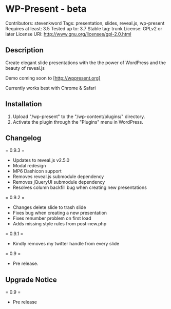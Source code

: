 WP-Present - beta
=================
Contributors: stevenkword
Tags: presentation, slides, reveal.js, wp-present
Requires at least: 3.5
Tested up to: 3.7
Stable tag: trunk
License: GPLv2 or later
License URI: http://www.gnu.org/licenses/gpl-2.0.html

## Description ##

Create elegant slide presentations with the the power of WordPress and the beauty of reveal.js

Demo coming soon to [http://wppresent.org]

Currently works best with Chrome & Safari

## Installation ##
1. Upload "/wp-present" to the "/wp-content/plugins/" directory.
2. Activate the plugin through the "Plugins" menu in WordPress.

## Changelog ##
= 0.9.3 =
* Updates to reveal.js v2.5.0
* Modal redesign
* MP6 Dashicon support
* Removes reveal.js submodule dependency
* Removes jQueryUI submodule dependency
* Resolves column backfill bug when creating new presentations

= 0.9.2 =
* Changes delete slide to trash slide
* Fixes bug when creating a new presentation
* Fixes renumber problem on first load
* Adds missing style rules from post-new.php

= 0.9.1 =
* Kindly removes my twitter handle from every slide

= 0.9 =
* Pre release.

## Upgrade Notice ##
= 0.9 =
* Pre release
